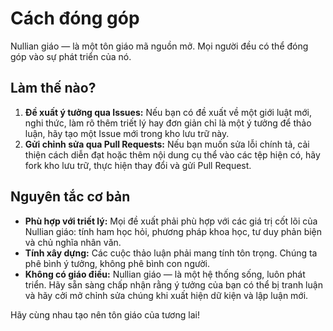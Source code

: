 # Cách đóng góp

Nullian giáo — là một tôn giáo mã nguồn mở. Mọi người đều có thể đóng góp vào sự phát triển của nó.

## Làm thế nào?

1. **Đề xuất ý tưởng qua Issues:** Nếu bạn có đề xuất về một giới luật mới, nghi thức, làm rõ thêm triết lý hay đơn giản chỉ là một ý tưởng để thảo luận, hãy tạo một Issue mới trong kho lưu trữ này.  
2. **Gửi chỉnh sửa qua Pull Requests:** Nếu bạn muốn sửa lỗi chính tả, cải thiện cách diễn đạt hoặc thêm nội dung cụ thể vào các tệp hiện có, hãy fork kho lưu trữ, thực hiện thay đổi và gửi Pull Request.

## Nguyên tắc cơ bản

- **Phù hợp với triết lý:** Mọi đề xuất phải phù hợp với các giá trị cốt lõi của Nullian giáo: tính ham học hỏi, phương pháp khoa học, tư duy phản biện và chủ nghĩa nhân văn.  
- **Tính xây dựng:** Các cuộc thảo luận phải mang tính tôn trọng. Chúng ta phê bình ý tưởng, không phê bình con người.  
- **Không có giáo điều:** Nullian giáo — là một hệ thống sống, luôn phát triển. Hãy sẵn sàng chấp nhận rằng ý tưởng của bạn có thể bị tranh luận và hãy cởi mở chỉnh sửa chúng khi xuất hiện dữ kiện và lập luận mới.

Hãy cùng nhau tạo nên tôn giáo của tương lai!